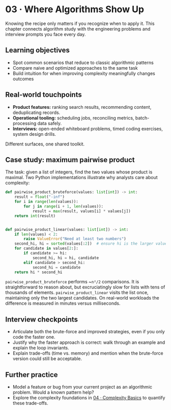 # 03 · Where Algorithms Show Up

Knowing the recipe only matters if you recognize when to apply it. This chapter connects algorithm study with the engineering problems and interview prompts you face every day.

## Learning objectives
- Spot common scenarios that reduce to classic algorithmic patterns
- Compare naive and optimized approaches to the same task
- Build intuition for when improving complexity meaningfully changes outcomes

## Real-world touchpoints
- **Product features:** ranking search results, recommending content, deduplicating records.
- **Operational tooling:** scheduling jobs, reconciling metrics, batch-processing data safely.
- **Interviews:** open-ended whiteboard problems, timed coding exercises, system design drills.

Different surfaces, one shared toolkit.

## Case study: maximum pairwise product
The task: given a list of integers, find the two values whose product is maximal. Two Python implementations illustrate why analysts care about complexity:
```python
def pairwise_product_bruteforce(values: list[int]) -> int:
    result = float("-inf")
    for i in range(len(values)):
        for j in range(i + 1, len(values)):
            result = max(result, values[i] * values[j])
    return int(result)


def pairwise_product_linear(values: list[int]) -> int:
    if len(values) < 2:
        raise ValueError("Need at least two numbers")
    second_hi, hi = sorted(values[:2])  # ensure hi is the larger value
    for candidate in values[2:]:
        if candidate >= hi:
            second_hi, hi = hi, candidate
        elif candidate > second_hi:
            second_hi = candidate
    return hi * second_hi
```

`pairwise_product_bruteforce` performs ~`n²/2` comparisons. It is straightforward to reason about, but excruciatingly slow for lists with tens of thousands of elements. `pairwise_product_linear` visits the list once, maintaining only the two largest candidates. On real-world workloads the difference is measured in minutes versus milliseconds.

## Interview checkpoints
- Articulate both the brute-force and improved strategies, even if you only code the faster one.
- Justify why the faster approach is correct: walk through an example and explain the loop invariants.
- Explain trade-offs (time vs. memory) and mention when the brute-force version could still be acceptable.

## Further practice
- Model a feature or bug from your current project as an algorithmic problem. Would a known pattern help?
- Explore the complexity foundations in [04 · Complexity Basics](04-complexity-basics.md) to quantify these trade-offs.
